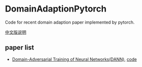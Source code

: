 # DomainAdaptionPytorch

Code for recent domain adaption paper implemented by pytorch.

[中文版说明](https://github.com/streamer-AP/DomainAdaptionPytorch/blob/master/说明.md)

## paper list

* [Domain-Adversarial Training of Neural Networks(DANN)](https://arxiv.org/abs/1505.07818), [code](https://github.com/streamer-AP/DomainAdaptionPytorch/blob/master/DANN)

